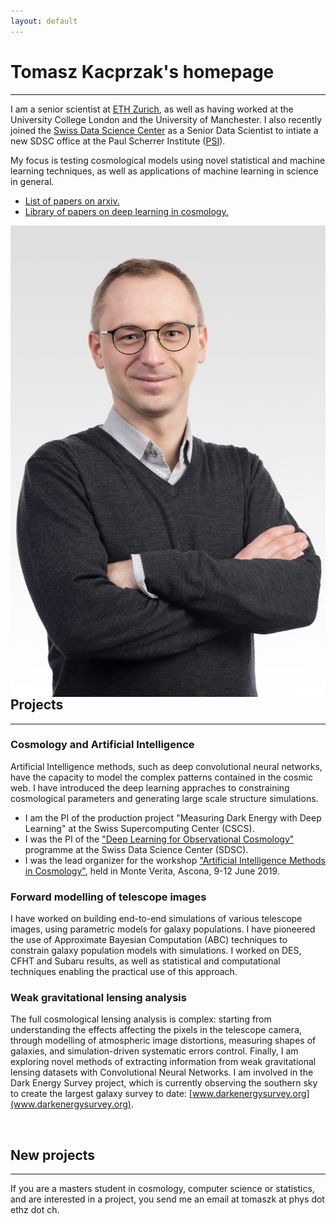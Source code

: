 ```yaml
---
layout: default
---
```


<div class="lead pretty-links" align="left">
  

  
# **Tomasz Kacprzak's homepage**
-----------------------------

I am a senior scientist at [ETH Zurich](https://www.cosmology.ethz.ch), as well as having worked at the University College London and the University of Manchester.
I also recently joined the [Swiss Data Science Center](https://www.datascience.ch) as a Senior Data Scientist to intiate a new SDSC office at the Paul Scherrer Institute ([PSI](https://www.psi.ch)).

My focus is testing cosmological models using novel statistical and machine learning techniques, as well as applications of machine learning in science in general.

   *   [List of papers on arxiv.](https://arxiv.org/find/astro-ph/1/au:+Kacprzak_T/0/1/0/all/0/1)
   *   [Library of papers on deep learning in cosmology.](https://ui.adsabs.harvard.edu//#user/libraries/Tm731Ip0TkqWf9jLr5bMpA)

 <img style="float: right;" src="assets/img/Kacprzak_Tomasz-684x1024.jpg">

<br>


## Projects
-----------------------------


### Cosmology and Artificial Intelligence
Artificial Intelligence methods, such as deep convolutional neural networks, have the capacity to model the complex patterns contained in the cosmic web.
I have introduced the deep learning appraches to constraining cosmological parameters and generating large scale structure simulations.
 * I am the PI of the production project "Measuring Dark Energy with Deep Learning" at the Swiss Supercomputing Center (CSCS).
 * I was the PI of the ["Deep Learning for Observational Cosmology"](https://datascience.ch/project/deep-learning-for-observational-cosmology-dloc/) programme at the Swiss Data Science Center (SDSC).
 * I was the lead organizer for the workshop ["Artificial Intelligence Methods in Cosmology"](https://sites.google.com/site/aicosmo2019/), held in Monte Verita, Ascona, 9-12 June 2019.

### Forward modelling of telescope images

I have worked on building end-to-end simulations of various telescope images, using parametric models for galaxy populations.
I have pioneered the use of Approximate Bayesian Computation (ABC) techniques to constrain galaxy population models with simulations.
I worked on DES, CFHT and Subaru results, as well as statistical and computational techniques enabling the practical use of this approach.

### Weak gravitational lensing analysis

The full cosmological lensing analysis is complex: starting from understanding the effects affecting the pixels in the telescope camera, through modelling of atmospheric image distortions, measuring shapes of galaxies, and simulation-driven systematic errors control. Finally, I am exploring novel methods of extracting information from weak gravitational lensing datasets with Convolutional Neural Networks.
I am involved in the Dark Energy Survey project, which is currently observing the southern sky to create the largest galaxy survey to date: [www.darkenergysurvey.org](www.darkenergysurvey.org).


<br>


## New projects
-------------------------------------


If you are a masters student in cosmology, computer science or statistics, and are interested in a project, you send me an email at tomaszk at phys dot ethz dot ch.




<br>




<!--   Hi! this is just a sample **intro text**. You would normally put your [full name](about/) here and say something *smart* about yourself. -->

<!--  This could also be the good place to say were you are coming from, what you [do for a living](work/) and maybe what you are [interested in](projects/). You might also be [writing](articles/) about stuff. -->

<!--  But after all this is your site and I'm just a **placeholder text** so what would i know about some *home page content*. -->
</div>

